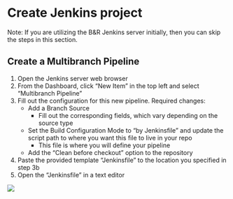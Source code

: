 # Create Jenkins project

Note: If you are utilizing the B&R Jenkins server initially, then you can skip the steps in this section.

## Create a Multibranch Pipeline

1. Open the Jenkins server web browser
2. From the Dashboard, click “New Item” in the top left and select “Multibranch Pipeline”
3. Fill out the configuration for this new pipeline. Required changes:
    * Add a Branch Source
        * Fill out the corresponding fields, which vary depending on the source type
    * Set the Build Configuration Mode to “by Jenkinsfile” and update the script path to where you want this file to live in your repo
        * This file is where you will define your pipeline
    * Add the “Clean before checkout” option to the repository
4. Paste the provided template “Jenkinsfile” to the location you specified in step 3b
5. Open the “Jenkinsfile” in a text editor

![](img%5CAutomation%20and%20Build%20Server21.png)

